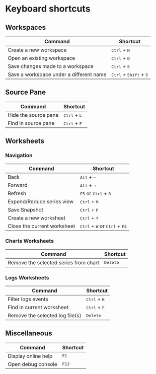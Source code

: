 # Keyboard shortcuts

## Workspaces
| Command                                 | Shortcut                                          |
|-----------------------------------------|---------------------------------------------------|
| Create a new workspace                  | <kbd>Ctrl</kbd> + <kbd>N</kbd>                    |
| Open an existing workspace              | <kbd>Ctrl</kbd> + <kbd>O</kbd>                    |
| Save changes made to a workspace        | <kbd>Ctrl</kbd> + <kbd>S</kbd>                    |
| Save a workspace under a different name | <kbd>Ctrl</kbd> + <kbd>Shift</kbd> + <kbd>S</kbd> |

## Source Pane

| Command                 | Shortcut                       |
|-------------------------|--------------------------------|
| Hide the source pane    | <kbd>Ctrl</kbd> + <kbd>L</kbd> |
| Find in source pane     | <kbd>Ctrl</kbd> + <kbd>F</kbd> |

## Worksheets 

### Navigation

| Command                     | Shortcut                                                          |
|-----------------------------|-------------------------------------------------------------------|
| Back                        | <kbd>Alt</kbd> + <kbd>←</kbd>                                     |
| Forward                     | <kbd>Alt</kbd> + <kbd>→</kbd>                                     |
| Refresh                     | <kbd>F5</kbd> or <kbd>Ctrl</kbd> + <kbd>R</kbd>                   |
| Expend/Reduce series view   | <kbd>Ctrl</kbd> + <kbd>M</kbd>                                    |
| Save Snapshot               | <kbd>Ctrl</kbd> + <kbd>P</kbd>                                    |
| Create a new worksheet      | <kbd>Ctrl</kbd> + <kbd>T</kbd>                                    |
| Close the current worksheet | <kbd>Ctrl</kbd> + <kbd>W</kbd> or <kbd>Ctrl</kbd> + <kbd>F4</kbd> |

### Charts Worksheets

| Command                                | Shortcut           |
|----------------------------------------|--------------------|
| Remove the selected series from chart  | <kbd>Delete</kbd>  |


### Logs Worksheets

| Command                         | Shortcut                       |
|---------------------------------|--------------------------------|
| Filter logs events              | <kbd>Ctrl</kbd> + <kbd>K</kbd> |
| Find in current worksheet       | <kbd>Ctrl</kbd> + <kbd>F</kbd> |
| Remove the selected log file(s) | <kbd>Delete</kbd>              |


## Miscellaneous

| Command                     | Shortcut                    |
|-----------------------------|-----------------------------|
| Display online help         | <kbd>F1</kbd>               |
| Open debug console          | <kbd>F12</kbd>              |
